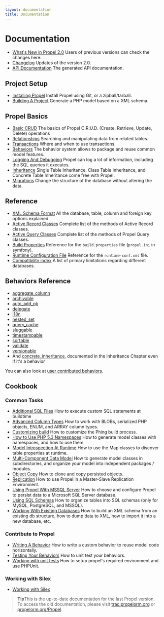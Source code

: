 ```yaml
---
layout: documentation
title: Documentation
---
```



# Documentation #

 * [What's New in Propel 2.0](whats-new.html) Users of previous versions can check the changes here.
 * [Changelog](https://github.com/propelorm/Propel2/blob/master/UPDATE.md) Updates of the version 2.0.
 * [API Documentation](http://api.propelorm.org/) The generated API documentation.

## Project Setup ##

 * [Installing Propel](01-installation.html) Install Propel using Git, or a zipball/tarball.
 * [Building A Project](02-buildtime.html) Generate a PHP model based on a XML schema.

## Propel Basics ##

* [Basic CRUD](03-basic-crud.html) The basics of Propel C.R.U.D. (Create, Retrieve, Update, Delete) operations
* [Relationships](04-relationships.html) Searching and manipulating data from related tables.
* [Transactions](05-transactions.html) Where and when to use transactions.
* [Behaviors](06-behaviors.html) The behavior system allows to package and reuse common model features.
* [Logging And Debugging](07-logging.html) Propel can log a lot of information, including the SQL queries it executes.
* [Inheritance](08-inheritance.html) Single Table Inheritance, Class Table Inheritance, and Concrete Table Inheritance come free with Propel.
* [Migrations](09-migrations.html) Change the structure of the database without altering the data.

## Reference ##

* [XML Schema Format](../documentation/reference/schema.html) All the database, table, column and foreign key options explained
* [Active Record Classes](../documentation/reference/active-record.html) Complete list of the methods of Active Record classes.
* [Active Query Classes](../documentation/reference/model-criteria.html) Complete list of the methods of Propel Query classes.
* [Build Properties](../documentation/reference/buildtime-configuration.html) Reference for the `build.properties` file (`propel.ini` in symfony).
* [Runtime Configuration File](../documentation/reference/runtime-configuration.html) Reference for the `runtime-conf.xml` file.
* [Compatibility index](../documentation/reference/compatibility-index.html) A list of primary limitations regarding different databases.

## Behaviors Reference ##

* [aggregate_column](../documentation/behaviors/aggregate-column.html)
* [archivable](../documentation/behaviors/archivable.html)
* [auto_add_pk](../documentation/behaviors/auto-add-pk.html)
* [delegate](../documentation/behaviors/delegate.html)
* [i18n](../documentation/behaviors/i18n.html)
* [nested_set](../documentation/behaviors/nested-set.html)
* [query_cache](../documentation/behaviors/query-cache.html)
* [sluggable](../documentation/behaviors/sluggable.html)
* [timestampable](../documentation/behaviors/timestampable.html)
* [sortable](../documentation/behaviors/sortable.html)
* [validate](../documentation/behaviors/validate.html)
* [versionable](../documentation/behaviors/versionable.html)
* And [concrete_inheritance](08-inheritance.html), documented in the Inheritance Chapter even if it's a behavior

You can also look at [user contributed behaviors](../documentation/cookbook/user-contributed-behaviors.html).

## Cookbook ##

### Common Tasks ###

* [Additional SQL Files](../documentation/cookbook/adding-additional-sql-files.html) How to execute custom SQL statements at buildtime
* [Advanced Column Types](../documentation/cookbook/working-with-advanced-column-types.html) How to work with BLOBs, serialized PHP objects, ENUM, and ARRAY column types.
* [Customizing build](../documentation/cookbook/customizing-build.html) How to customize the Phing build process.
* [How to Use PHP 5.3 Namespaces](../documentation/cookbook/namespaces.html) How to generate model classes with namespaces, and how to use them.
* [Model Introspection At Runtime](../documentation/cookbook/runtime-introspection.html) How to use the Map classes to discover table properties at runtime.
* [Multi-Component Data Model](../documentation/cookbook/multi-component-data-model.html) How to generate model classes in subdirectories, and organize your model into independent packages / modules.
* [Object Copy](../documentation/cookbook/copying-persisted-objects.html) How to clone and copy persisted objects.
* [Replication](../documentation/cookbook/replication.html) How to use Propel in a Master-Slave Replication Environment.
* [Using Propel With MSSQL Server](../documentation/cookbook/using-mssql-server.html) How to choose and configure Propel to persist data to a Microsoft SQL Server database.
* [Using SQL Schemas](../documentation/cookbook/using-sql-schemas.html) How to organize tables into SQL schemas (only for MySQL, PostgreSQL, and MSSQL).
* [Working With Existing Databases](../documentation/cookbook/working-with-existing-databases.html) How to build an XML schema from an existing db structure, how to dump data to XML, how to import it into a new database, etc.

### Contribute to Propel ###

* [Writing A Behavior](../documentation/cookbook/writing-behavior.html) How to write a custom behavior to reuse model code horizontally.
* [Testing Your Behaviors](../documentation/cookbook/testing-your-behaviors.html) How to unit test your behaviors.
* [Working with unit tests](../documentation/cookbook/working-with-unit-tests.html) How to setup propel's required environment and use PHPUnit.

### Working with Silex ###

* [Working with Silex](../documentation/cookbook/silex/working-with-silex.html)

>**Tip**This is the up-to-date documentation for the last Propel version.
> To access the old documentation, please visit
[trac.propelorm.org](http://trac.propelorm.org) or
[propelorm.org/Propel](http://propelorm.org/Propel/).
